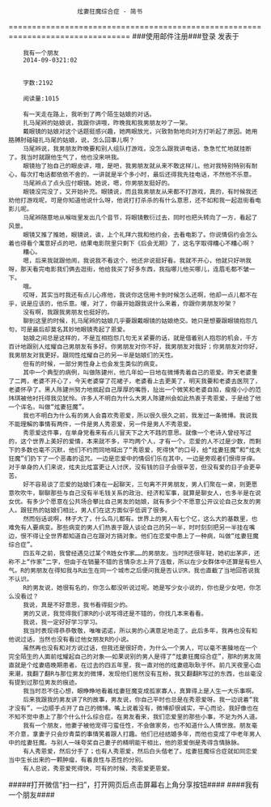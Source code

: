                        炫妻狂魔综合症 - 简书
================================================================================
###使用邮件注册###登录        发表于


        
        我有一个朋友
        2014-09-0321:02


        字数:2192

        阅读量:1015

        有一天走在路上，我听到了两个陌生姑娘的对话。
        扎马尾辫的姑娘说，我跟你讲哦，昨晚我和我男朋友吵了一架。
        戴眼镜的姑娘对这个话题挺感兴趣，她两眼放光，兴致勃勃地向对方打听起了原因。她用胳膊肘碰碰扎马尾的姑娘，说，怎么回事儿啊？
        马尾辫说，我男朋友昨晚要和别人组队打游戏，没怎么跟我讲电话，急急忙忙地就挂断了。我当时就跟他生气了，他也没来哄我。
        眼镜抬了抬自己的眼皮讲，哦，是吧，我男朋友就从来不敢这样儿，他对我特别特别有耐心，每次打电话都依依不舍的，一讲就是半个多小时，最后还得我先挂电话，不然他不乐意。
        马尾辫点了点头应付眼镜。她说，嗯，你男朋友挺好的。
        眼镜没完没了，又开始补充。眼镜说，而且我男朋友从来都不打游戏，真的，有时候我还劝他打游戏呢，可是你知道他说什么呀，他说打打杀杀的有什么意思，还不如和我一起逛街看电影儿呢。
        马尾辫随意地从喉咙里发出几个音节，将眼镜敷衍过去，同时也把头转向了一方，看起了风景。
        眼镜又推了推她，眼镜说，诶，上个礼拜六我和他约会，去看电影了。你说情侣约会怎么着也得看个寓意好点的吧，结果电影院里只剩下《后会无期》了，这名字取得糟心不糟心啊？
        糟心。
        嗯，后来我就跟他闹，我说我不看这个，他还非说挺好看。我就不开心，他就只好哄我呀，那天看完电影我们俩去逛街，他给我买了好多东西，我指哪儿他买哪儿，连眉毛都不皱一下。
        哦。
        哎呀，其实当时我还有点儿心疼他，我说你这信用卡到时候怎么还啊，他却一点儿都不在乎，说是应该的，他乐意。嗳，对了，你最开始跟我说什么来着，你跟你男朋友吵架？
        没有啊，我跟我男朋友也挺好的。
        聊到这里的时候，扎马尾辫的姑娘几乎要跟戴眼镜的姑娘绝交。她只是想要跟眼镜抱怨几句，可是最后却莫名其妙地眼镜秀起了恩爱。
        姑娘之间总是这样的，不是互相抱怨几句无关紧要的话，就是借着别人抱怨的机会，千方百计地跟别人炫耀自己男朋友有多好。你男朋友对你不好，我男朋友对我好；你男朋友对你好，我男朋友对我更好。跟同性炫耀自己的另一半是姑娘们的天性。
        但有的时候，一部分男性身上也会发生类似的病变。
        其中一个典型的病例，叫做陈建州，他几年如一日地在微博秀着自己的恩爱。昨天老婆重了二两，老婆不开心了，今天老婆穿了花裙子，老婆看上去更美了，明天我要和老婆去医院了，老婆怀孕了。黑人陈建州努力地抿起自己厚厚的嘴唇，扯出一个微笑和老婆自拍，瘦瘦小小的范玮琪被他衬托得我见犹怜。许多人不明白为什么大男人陈建州会如此热衷于秀恩爱，于是给了他一个诨名，叫做“炫妻狂魔”。
        我也不明白为什么有的男人会喜欢秀恩爱，所以很久很久之前，我发过一条微博。我说我不能理解的事情有两件，一件是男人秀恩爱，另一件是男人不秀恩爱。
        秀恩爱这件事，在单身党看来有点儿冒天下之大不韪的意思。就像一个老诗人曾经写过的，这个世界上美好的爱情，本来就不多，平均两个人，才有一个。恋爱的人不过是少数，而剩下的多数也毫不沉默，他们不约而同地喊出了“秀恩爱，死得快”的口号，给“炫妻狂魔”和“炫夫狂魔”们扔下了一个恶毒的诅咒。一边是恋爱中的情侣们乐在其中，一边是旁观者们恨得牙痒。对于单身的人们来说，炫夫比炫富更让人讨厌，没有钱的日子会很辛苦，但没有爱的日子会更辛苦。
        好不容易谈了恋爱的姑娘们凑在一起聊天，三句离不开男朋友，男人们聚在一桌，则更愿意吹吹牛，聊聊那些与自己没有半毛钱关系的政治、经济和军事，就算是聊女人，也多半是在说女优。有多少个愿意在公共场合攀比自己男友的姑娘，就有多少个不愿意公开议论自己女友的男人。跟狂热的姑娘们相比，男人们在这方面似乎低调了很多。
        然而俗话说啊，林子大了，什么鸟儿都有。世界上的男人有七个亿，这么大的基数里，也难免有人要病变。那些病变的男人们热衷于跟人谈论自己的另一半，时时刻刻把另一半挂在嘴边，恨不得让全世界都知道自己在跟对方搞对象。他们在恋爱中患上了一种病，叫做“炫妻狂魔综合症”。
        四五年之前，我曾经遇见过某个R姓女作家……的男朋友。当时R还很年轻，她初出茅庐，还称不上“作家”二字，但由于在销量不错的言情杂志上开了连载，所以在少女群体中还算是有些人气。R的男朋友在得知我与R出生在同一个城市之后便问我是否认识R，我也直截了当地回答说我不认识。
        R的男友说，她很有名的，你怎么都没听说过呢。她是写少女小说的，你也是少女吧，你怎么没看过？
        我说，真是不好意思，我书看得挺少的。
        男的又说，我觉得我们家R的小说写得还是不错的，你找几本来看看。
        我说，我一定好好学习学习。
        我当时表现得恭恭敬敬，唯唯诺诺，所以男的心满意足地走了。此后多年，我再也没有和他说过话，当然也没有看过他女朋友R的小说。
        虽然再也没有和对方说过话，但我还是很好奇，为什么一个男人，可以毫不害臊地在一个完全陌生的人面前炫耀起自己的对象——如果说别的男人是得了“炫妻狂魔综合症”，那R的男友简直就是个炫妻癌晚期患者。在过去的四五年里，我一直对他的炫妻癌耿耿于怀。前几天夜里心血来潮，我翻了翻R与那位男友的微博，发现他们居然没有互粉，我又翻翻R写过的东西，也丝毫没有提到过那位男友的痕迹。
        我当时忍不住心想，眼睁睁地看着炫妻狂魔变成孤家寡人，真算得上是人生一大乐事啊。
        后来我跟我的男友讲了R的故事，男友说，你自己平时也总是在秀恩爱呀。我一边说着“我才没有”，一边顺手点开了自己的微博。嘴上说着没有，微博却很诚实，平心而论，我好像也在不知不觉中患上了那个什么什么综合症。在男友看来，我们恋爱里的那些小事，不足为外人道。
        我有一个朋友，他妻子被他宠得刁蛮任性，不会做家务，也不知道什么人情世故。朋友毫不介意，拿妻子只会炒青菜的事情笑着跟人打趣。他们已经结婚多年，而他也变成了中老年男人中的炫妻狂魔。与别人一味夸奖自己妻子的精明能干相比，他的恩爱倒是秀得含情脉脉。
        有人秀恩爱，然后分手了；也有人秀恩爱，然后白头偕老了。炫妻狂魔综合症就如同恋爱当中生长出来的一颗肿瘤，有着良性与恶性的分别。
        有人总说，秀恩爱死得快，可有的时候，秀恩爱更恩爱。
#####打开微信“扫一扫”，打开网页后点击屏幕右上角分享按钮####
        ####我有一个朋友####
      